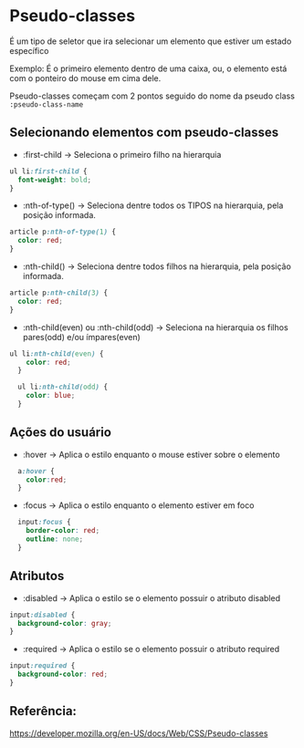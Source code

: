 # Pseudo-classes

É um tipo de seletor que ira selecionar um elemento que estiver um estado específico

Exemplo: É o primeiro elemento dentro de uma caixa, ou, o elemento está com o ponteiro do mouse em cima dele.

Pseudo-classes começam com 2 pontos seguido do nome da pseudo class
`:pseudo-class-name`

## Selecionando elementos com pseudo-classes

* :first-child -> Seleciona o primeiro filho na hierarquia
```css
ul li:first-child {
  font-weight: bold;
}
```

* :nth-of-type() -> Seleciona dentre todos os TIPOS na hierarquia, pela posição informada.
```css
article p:nth-of-type(1) {
  color: red;
}
```

* :nth-child() -> Seleciona dentre todos filhos na hierarquia, pela posição informada.
```css
article p:nth-child(3) {
  color: red;
}
```

* :nth-child(even) ou :nth-child(odd) -> Seleciona na hierarquia os filhos pares(odd) e/ou ímpares(even)
```css
ul li:nth-child(even) {
    color: red;
  }

  ul li:nth-child(odd) {
    color: blue;
  }
```

## Ações do usuário

* :hover -> Aplica o estilo enquanto o mouse estiver sobre o elemento
```css
  a:hover {
    color:red;
  }
```
* :focus -> Aplica o estilo enquanto o elemento estiver em foco
```css
  input:focus {
    border-color: red;
    outline: none;
  }
```

## Atributos
* :disabled -> Aplica o estilo se o elemento possuir o atributo disabled
```css
input:disabled {
  background-color: gray;
}
```

* :required -> Aplica o estilo se o elemento possuir o atributo required
```css
input:required {
  background-color: red;
}
```

## Referência:
https://developer.mozilla.org/en-US/docs/Web/CSS/Pseudo-classes

